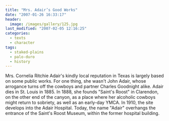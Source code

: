 ```yaml
---
title: "Mrs. Adair’s Good Works"
date: "2007-01-26 16:33:17"
header:
  image: /images/gallery/125.jpg
last_modified: "2007-02-05 12:16:25"
categories:
  - texts
  - character
tags:
  - staked-plains
  - palo-duro
  - history
---
```


Mrs. Cornelia Ritchie Adair's kindly local reputation in Texas is largely based on some public works. For one thing, she wasn't John Adair, whose arrogance turns off the cowboys and partner Charles Goodnight alike. Adair dies in St. Louis in 1885. In 1888, she founds "Saint's Roost" in Clarendon, on the other end of the canyon, as a place where her alcoholic cowboys might return to sobriety, as well as an early-day YMCA. In 1910, the site develops into the Adair Hospital. Today, the name "Adair" overhangs the entrance of the Saint's Roost Museum, within the former hospital building.

